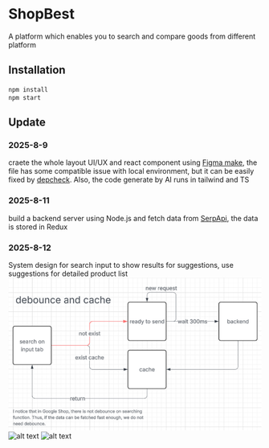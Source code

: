 # ShopBest  
A platform which enables you to search and compare goods from different platform

## Installation  
```
npm install
npm start
```

## Update
### 2025-8-9
craete the whole layout UI/UX and react component using
[Figma make](https://www.figma.com/make/b7TPhDSmWBc1zlZmMk8BMe/Untitled?node-id=0-4&t=V1aVwm6pnx9EWs1n-0), the file has some compatible issue with local environment, but it can be easily fixed by [depcheck](https://www.npmjs.com/package/depcheck). Also, the code generate by AI runs in tailwind and TS
### 2025-8-11
build a backend server using Node.js and fetch data from [SerpApi](https://serpapi.com/), the data is stored in Redux
### 2025-8-12
System design for search input to show results for suggestions, use suggestions for detailed product list
![alt text](c65e867dc1a864041c9537c9fa0ce25.png)
![alt text](daddf728ec301ac523f43b379b89233-1.png)
![alt text](f9dcd8159760d5ecdb7a0843a2cdca9-1.png)
